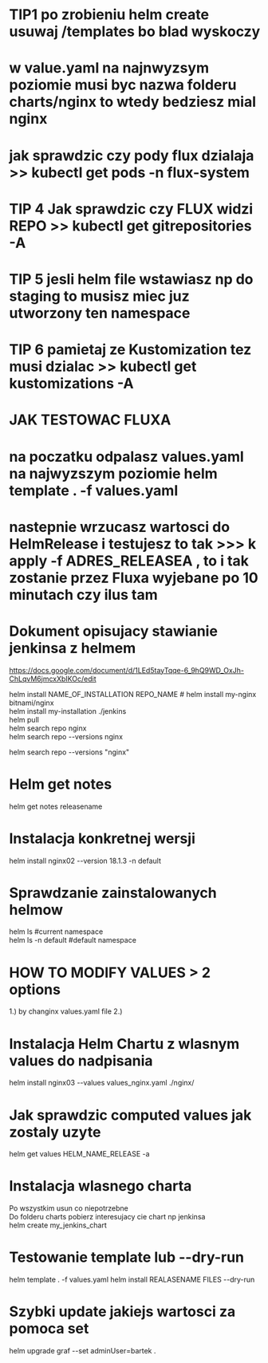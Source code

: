 # TIP1 po zrobieniu helm create usuwaj /templates bo blad wyskoczy
# w value.yaml na najnwyzsym poziomie musi byc nazwa folderu charts/nginx to wtedy bedziesz mial nginx
# jak sprawdzic czy pody flux dzialaja >> kubectl get pods -n flux-system
# TIP 4 Jak sprawdzic czy FLUX widzi REPO >> kubectl get gitrepositories -A
# TIP 5 jesli helm file wstawiasz np do staging to musisz miec juz utworzony ten namespace
# TIP 6 pamietaj ze Kustomization tez musi dzialac >> kubectl get kustomizations -A
# JAK TESTOWAC FLUXA
# na poczatku odpalasz values.yaml na najwyzszym poziomie helm template . -f values.yaml
# nastepnie wrzucasz wartosci do HelmRelease i testujesz to tak >>> k apply -f ADRES_RELEASEA , to i tak zostanie przez Fluxa wyjebane po 10 minutach czy ilus tam


# Dokument opisujacy stawianie jenkinsa z helmem
https://docs.google.com/document/d/1LEd5tayTqqe-6_9hQ9WD_OxJh-ChLqvM6jmcxXbIKOc/edit

helm install NAME_OF_INSTALLATION REPO_NAME # helm install my-nginx bitnami/nginx  
helm install my-installation ./jenkins  
helm pull  
helm search repo nginx  
helm search repo --versions nginx  

helm search repo --versions "nginx"  


# Helm get notes
helm get notes releasename


# Instalacja konkretnej wersji
helm install nginx02 --version 18.1.3 -n default  

# Sprawdzanie zainstalowanych helmow
helm ls            #current namespace  
helm ls -n default #default namespace  


# HOW TO MODIFY VALUES > 2 options
1.) by changinx values.yaml file
2.)

# Instalacja Helm Chartu z wlasnym values do nadpisania
helm install nginx03 --values values_nginx.yaml ./nginx/

# Jak sprawdzic computed values jak zostaly uzyte
helm get values HELM_NAME_RELEASE -a

# Instalacja wlasnego charta
Po wszystkim usun co niepotrzebne  
Do folderu charts pobierz interesujacy cie chart np jenkinsa  
helm create my_jenkins_chart  


# Testowanie template lub --dry-run
helm template . -f values.yaml
helm install REALASENAME FILES --dry-run

# Szybki update jakiejs wartosci za pomoca set
helm upgrade graf --set adminUser=bartek .
